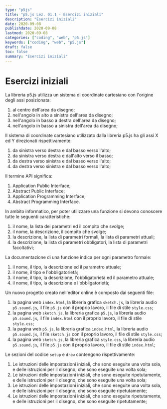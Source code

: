 ```yaml
---
type: "p5js"
title: "p5.js Lez. 01.1 - Esercizi iniziali"
description: "Esercizi iniziali"
date: 2020-09-08
publishdate: 2020-09-08
lastmod: 2020-09-08
categories: ["coding", "web", "p5.js"]
keywords: ["coding", "web", "p5.js"]
draft: false
toc: false
summary: "Esercizi iniziali"
---
```


# Esercizi iniziali

La libreria p5.js utilizza un sistema di coordinate cartesiano con l'origine degli assi posizionata:

1. al centro dell'area da disegno;
2. nell'angolo in alto a sinistra dell'area da disegno;
3. nell'angolo in basso a destra dell'area da disegno;
4. nell'angolo in basso a sinistra dell'area da disegno;

Il sistema di coordinate cartesiano utilizzato dalla libreria p5.js ha gli assi X ed Y direzionati rispettivamente:

1. da sinistra verso destra e dal basso verso l'alto;
2. da sinistra verso destra e dall'alto verso il basso;
3. da destra verso sinistra e dal basso verso l'alto;
4. da destra verso sinistra e dal basso verso l'alto;

Il termine API significa:

1. Application Public Interface;
2. Abstract Public Interface;
3. Application Programming Interface;
4. Abstract Programming Interface.

In ambito informatico, per poter utilizzare una funzione si devono conoscere tutte le seguenti caratteristiche:

1. il nome, la lista dei parametri ed il compito che svolge;
2. il nome, la descrizione, il compito che svolge;
3. la descrizione, la lista di parametri formali, la lista di parametri attuali;
4. la descrizione, la lista di parametri obbligatori, la lista di parametri facoltativi;

La documentazione di una funzione indica per ogni parametro formale:

1. il nome, il tipo, la descrizione ed il parametro attuale;
2. il nome, il tipo e l'obbligatorietà;
3. il nome, il tipo, la descrizione, l'obbligatorietà ed il parametro attuale;
4. il nome, il tipo, la descrizione e l'obbligatorietà;

Un nuovo progetto creato nell'editor online è composto dai seguenti file:

1. la pagina web ``index.html``, la libreria grafica ``sketch.js``, la libreria audio ``p5.sound.js``, il file ``p5.js`` con il proprio lavoro, il file di stile ``style.css``;
2. la pagina web ``sketch.js``, la libreria grafica ``p5.js``, la libreria audio ``p5.sound.js``, il file ``index.html`` con il proprio lavoro, il file di stile ``style.css``;
3. la pagina web ``p5.js``, la libreria grafica ``index.html``, la libreria audio ``p5.sound.js``, il file ``sketch.js`` con il proprio lavoro, il file di stile ``style.css``;
4. la pagina web ``sketch.js``, la libreria grafica ``style.css``, la libreria audio ``p5.sound.js``, il file ``p5.js`` con il proprio lavoro, il file di stile ``index.html``;

Le sezioni del codice ``setup`` e ``draw`` contengono rispettivamente:

1. Le istruzioni delle impostazioni iniziali, che sono eseguite una volta sola, e delle istruzioni per il disegno, che sono eseguite una volta sola;
2. Le istruzioni delle impostazioni iniziali, che sono eseguite ripetutamente, e delle istruzioni per il disegno, che sono eseguite una volta sola;
3. Le istruzioni delle impostazioni iniziali, che sono eseguite una volta sola, e delle istruzioni per il disegno, che sono eseguite ripetutamente;
4. Le istruzioni delle impostazioni iniziali, che sono eseguite ripetutamente, e delle istruzioni per il disegno, che sono eseguite ripetutamente;
